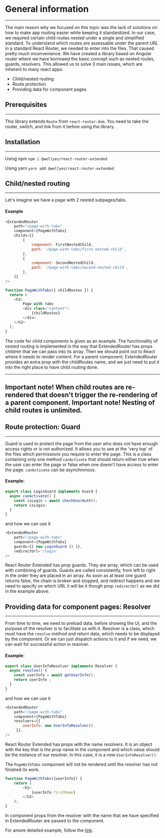 # General information #
---------------------------------------------------------------------------------
The main reason why we focused on this topic was the lack of solutions on how to make app routing easier while keeping it standardized. 
In our case, we required certain child routes nested under a single and simplified standard. To understand which routes are assessable under the parent URL in a standard React Router, we needed to enter into the files. That caused pretty much inconvenience.
We have created a library based on Angular router where we have borrowed the basic concept such as nested routes, guards, resolvers.
This allowed us to solve 3 main issues, which are inherent to many react apps:
* Child/nested routing
* Route protection
* Providing data for component pages

## Prerequisites ##
-------------------------------------------------------------------------------------------------------------------------------

This library extends `Route` from `react-router-dom`. 
You need to take the router, switch, and link from it before using the library.

## Installation ##
--------------------------------------------------------------------------------------------------------------------------------

Using npm
`npm i @wellyes/react-router-extended`

Using yarn
`yarn add @wellyes/react-router-extended`

## Child/nested routing ##
----------------------------------------------------------------------------------------------------------------------------------

Let's imagine we have a page with 2 nested subpages/tabs.

#### Example ####

```js
<ExtendedRouter
	path="/page-with-tabs"
	component={PageWithTabs}
	childs={[
		{
			component: FirstNestedChild,
			path: '/page-with-tabs/first-nested-child',
		},
		{
			component: SecondNestedChild,
			path: '/page-with-tabs/second-nested-child',
		},
	]}
/>

function PageWithTabs({ childRoutes }) {
  return (
	<h2>
		Page with tabs
		<div class="content">
			{childRoutes}
		</div>
	</h2>
  );
}
```

The code for child components is given as an example.
The functionality of nested routing is implemented in the way that ExtendedRouter has props children that we can pass into its array. Then we should point out to React where it needs to render content. 
For a parent component, ExtendedRouter provides an extra prop with the childRoutes name, and we just need to put it into the right place to have child routing done.

----------------------------------------------------------------------------------
**Important note!** When child routes are re-rendered that doesn't trigger the re-rendering of a parent component. 
**Important note!** Nesting of child routes is unlimited.
---------------------------------------------------------------------------------

## Route protection: Guard ##
----------------------------------------------------------------------------------------------------------------------------------------------------------------------

Guard is used to protect the page from the user who does not have enough access rights or is not authorized. 
It allows you to see at the 'very top' of the files which permissions you require to enter the page.
This is a class containing only one method `canActivate` that should return either true when the user can enter the page or false when one doesn’t have access to enter the page. 
`canActivate` can be asynchronous.

#### Example: ####

```js
export class LoginGuard implements Guard {
  async canActivate() {
    const isLogin = await chechUserAuth();
    return isLogin;
  }
}
```

and how we can use it

```js
<ExtendedRouter
	path="/page-with-tabs"
	component={PageWithTabs}
	guards={[ new LoginGuard () ]},
	redirectUrl='/login'
/>
```

React Router Extended has prop guards. They are array, which can be used with combining of guards. 
Guards are called consistently, from left to right in the order they are placed in an array. 
As soon as at least one guard returns false, the chain is broken and stopped, and redirect happens and we need to specify on which URL it will be it though prop `redirectUrl` as we did in the example above.

## Providing data for component pages: Resolver ##
------------------------------------------------------------------------------------

From time to time, we need to preload data, before showing the UI, and the purpose of the resolver is to facilitate us with it.
Resolver is a class, which must have the `resolve` method and return data, which needs to be displayed by the component. Or we can just dispatch actions to it and if we need, we can wait for successful action in resolver.

#### Example: ####

```js
export class UserInfoResolver implements Resolver {
  async resolve() {
    const userInfo = await getUserInfo();
    return userInfo ;
  }
}
```

and how we can use it

```js
<ExtendedRouter
	path="/page-with-tabs"
	component={PageWithTabs}
	resolvers={{
		userInfo: new UserInfoResolver()
	 }},
/>
```

React Router Extended has props with the name resolvers. It is an object with the key that is the prop name in the component and which value should be the instance of our resolver. In this case, it is a new `UserInfoResolver()`.

The `PageWithTabs` component will not be rendered until the resolver has not finished its work.

```js
function PageWithTabs({userInfo}) {
	return (
		<h2>
			{userInfo.firstName}
		</h2>
  	);
}
```

In component props from the resolver with the name that we have specified in ExtendedRouter are passed to the component.

For amore detailed example, follow the [link](https://gitlab.aisnovations.com/modules/react-router-extended/-/tree/master/examples%2Ftest).
